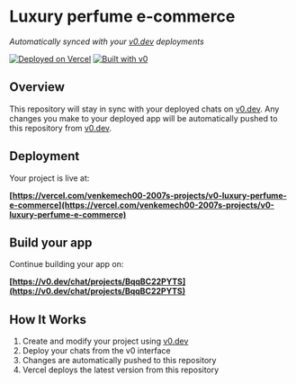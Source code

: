 # Luxury perfume e-commerce

*Automatically synced with your [v0.dev](https://v0.dev) deployments*

[![Deployed on Vercel](https://img.shields.io/badge/Deployed%20on-Vercel-black?style=for-the-badge&logo=vercel)](https://vercel.com/venkemech00-2007s-projects/v0-luxury-perfume-e-commerce)
[![Built with v0](https://img.shields.io/badge/Built%20with-v0.dev-black?style=for-the-badge)](https://v0.dev/chat/projects/BqqBC22PYTS)

## Overview

This repository will stay in sync with your deployed chats on [v0.dev](https://v0.dev).
Any changes you make to your deployed app will be automatically pushed to this repository from [v0.dev](https://v0.dev).

## Deployment

Your project is live at:

**[https://vercel.com/venkemech00-2007s-projects/v0-luxury-perfume-e-commerce](https://vercel.com/venkemech00-2007s-projects/v0-luxury-perfume-e-commerce)**

## Build your app

Continue building your app on:

**[https://v0.dev/chat/projects/BqqBC22PYTS](https://v0.dev/chat/projects/BqqBC22PYTS)**

## How It Works

1. Create and modify your project using [v0.dev](https://v0.dev)
2. Deploy your chats from the v0 interface
3. Changes are automatically pushed to this repository
4. Vercel deploys the latest version from this repository
